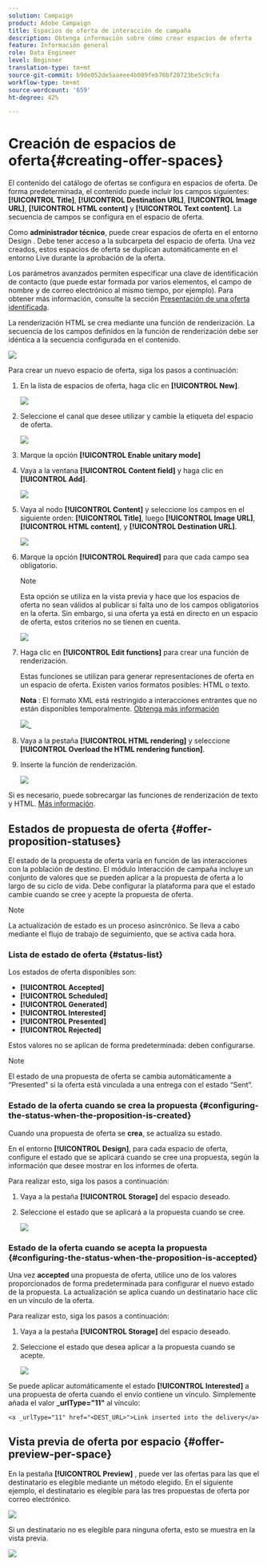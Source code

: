 ```yaml
---
solution: Campaign
product: Adobe Campaign
title: Espacios de oferta de interacción de campaña
description: Obtenga información sobre cómo crear espacios de oferta
feature: Información general
role: Data Engineer
level: Beginner
translation-type: tm+mt
source-git-commit: b9de052de5aaeee4b089feb70bf20723be5c9cfa
workflow-type: tm+mt
source-wordcount: '659'
ht-degree: 42%

---
```


# Creación de espacios de oferta{#creating-offer-spaces}

El contenido del catálogo de ofertas se configura en espacios de oferta. De forma predeterminada, el contenido puede incluir los campos siguientes: **[!UICONTROL Title]**, **[!UICONTROL Destination URL]**, **[!UICONTROL Image URL]**, **[!UICONTROL HTML content]** y **[!UICONTROL Text content]**. La secuencia de campos se configura en el espacio de oferta.

Como **administrador técnico**, puede crear espacios de oferta en el entorno Design . Debe tener acceso a la subcarpeta del espacio de oferta. Una vez creados, estos espacios de oferta se duplican automáticamente en el entorno Live durante la aprobación de la oferta.

Los parámetros avanzados permiten especificar una clave de identificación de contacto (que puede estar formada por varios elementos, el campo de nombre y de correo electrónico al mismo tiempo, por ejemplo). Para obtener más información, consulte la sección [Presentación de una oferta identificada](../../interaction/using/integration-via-javascript--client-side-.md#presenting-an-identified-offer).

La renderización HTML se crea mediante una función de renderización. La secuencia de los campos definidos en la función de renderización debe ser idéntica a la secuencia configurada en el contenido.

![](assets/offer_space_create_009.png)

Para crear un nuevo espacio de oferta, siga los pasos a continuación:

1. En la lista de espacios de oferta, haga clic en **[!UICONTROL New]**.

   ![](assets/offer_space_create_001.png)

1. Seleccione el canal que desee utilizar y cambie la etiqueta del espacio de oferta.

   ![](assets/offer_space_create_002.png)

1. Marque la opción **[!UICONTROL Enable unitary mode]**

1. Vaya a la ventana **[!UICONTROL Content field]** y haga clic en **[!UICONTROL Add]**.

   ![](assets/offer_space_create_003.png)

1. Vaya al nodo **[!UICONTROL Content]** y seleccione los campos en el siguiente orden: **[!UICONTROL Title]**, luego **[!UICONTROL Image URL]**, **[!UICONTROL HTML content]**, y **[!UICONTROL Destination URL]**.

   ![](assets/offer_space_create_004.png)

1. Marque la opción **[!UICONTROL Required]** para que cada campo sea obligatorio.

   >[!NOTE]
   >
   >Esta opción se utiliza en la vista previa y hace que los espacios de oferta no sean válidos al publicar si falta uno de los campos obligatorios en la oferta. Sin embargo, si una oferta ya está en directo en un espacio de oferta, estos criterios no se tienen en cuenta.

   ![](assets/offer_space_create_005.png)

1. Haga clic en **[!UICONTROL Edit functions]** para crear una función de renderización.

   Estas funciones se utilizan para generar representaciones de oferta en un espacio de oferta. Existen varios formatos posibles: HTML o texto.

   **Nota** : El formato XML está restringido a interacciones entrantes que no están disponibles temporalmente. [Obtenga más información](../start/capability-matrix.md#gs-unavailable-features)

   ![](assets/offer_spacecreate_006.png)_

1. Vaya a la pestaña **[!UICONTROL HTML rendering]** y seleccione **[!UICONTROL Overload the HTML rendering function]**.
1. Inserte la función de renderización.

   ![](assets/offer_space_create_007.png)

Si es necesario, puede sobrecargar las funciones de renderización de texto y HTML. [Más información](../../interaction/using/about-inbound-channels.md).

## Estados de propuesta de oferta {#offer-proposition-statuses}

El estado de la propuesta de oferta varía en función de las interacciones con la población de destino. El módulo Interacción de campaña incluye un conjunto de valores que se pueden aplicar a la propuesta de oferta a lo largo de su ciclo de vida. Debe configurar la plataforma para que el estado cambie cuando se cree y acepte la propuesta de oferta.

>[!NOTE]
>
>La actualización de estado es un proceso asincrónico. Se lleva a cabo mediante el flujo de trabajo de seguimiento, que se activa cada hora.

### Lista de estado de oferta {#status-list}

Los estados de oferta disponibles son:

* **[!UICONTROL Accepted]**
* **[!UICONTROL Scheduled]**
* **[!UICONTROL Generated]**
* **[!UICONTROL Interested]**
* **[!UICONTROL Presented]**
* **[!UICONTROL Rejected]**

Estos valores no se aplican de forma predeterminada: deben configurarse.

>[!NOTE]
>
>El estado de una propuesta de oferta se cambia automáticamente a “Presented” si la oferta está vinculada a una entrega con el estado “Sent”.

### Estado de la oferta cuando se crea la propuesta {#configuring-the-status-when-the-proposition-is-created}

Cuando una propuesta de oferta se **crea**, se actualiza su estado.

En el entorno **[!UICONTROL Design]**, para cada espacio de oferta, configure el estado que se aplicará cuando se cree una propuesta, según la información que desee mostrar en los informes de oferta.

Para realizar esto, siga los pasos a continuación:

1. Vaya a la pestaña **[!UICONTROL Storage]** del espacio deseado.
1. Seleccione el estado que se aplicará a la propuesta cuando se cree.

   ![](assets/offer_update_status_001.png)

### Estado de la oferta cuando se acepta la propuesta {#configuring-the-status-when-the-proposition-is-accepted}

Una vez **accepted** una propuesta de oferta, utilice uno de los valores proporcionados de forma predeterminada para configurar el nuevo estado de la propuesta. La actualización se aplica cuando un destinatario hace clic en un vínculo de la oferta.

Para realizar esto, siga los pasos a continuación:

1. Vaya a la pestaña **[!UICONTROL Storage]** del espacio deseado.
1. Seleccione el estado que desea aplicar a la propuesta cuando se acepte.

   ![](assets/offer_update_status_002.png)

<!--
**Inbound interaction**

The **[!UICONTROL Storage]** tab lets you define statuses for **proposed** and **accepted** offer propositions only. For inbound interaction, the status of offer propositions should be specified directly in the URL for calling the offer engine, rather than through the interface. This way, you will be able to specify which status to apply in other cases, for example if an offer proposition is rejected.

```
<BASE_URL>?a=UpdateStatus&p=<PRIMARY_KEY_OF_THE_PROPOSITION>&st=<NEW_STATUS_OF_THE_PROPOSITION>&r=<REDIRECT_URL>
```

For instance, the proposition (identifier **40004**) that matches the **Home insurance** offer displayed on the **Neobank** site contains the following URL:

```
<BASE_URL>?a=UpdateStatus&p=<40004>&st=<3>&r=<"http://www.neobank.com/insurance/subscribe.html">
```

As soon as a visitor clicks the offer, and therefore the URL, the **[!UICONTROL Accepted]** status (value **3**) is applied to the proposition and the visitor is redirected to a new page of the **Neobank** site to take out the insurance contract.

>[!NOTE]
>
>If you want to specify another status in the url (for example if an offer proposition is rejected), use the value corresponding to the desired status. Example: **[!UICONTROL Rejected]** = "5", **[!UICONTROL Presented]** = "1" and so on.
>
>Statuses and their values can be retrieved in the **[!UICONTROL Offer propositions (nms)]** data schema. For more on this, refer to [this page](../../configuration/using/data-schemas.md).

**Outbound interaction**
-->

Se puede aplicar automáticamente el estado **[!UICONTROL Interested]** a una propuesta de oferta cuando el envío contiene un vínculo. Simplemente añada el valor **_urlType=&quot;11&quot;** al vínculo:

```
<a _urlType="11" href="<DEST_URL>">Link inserted into the delivery</a>
```

## Vista previa de oferta por espacio {#offer-preview-per-space}

En la pestaña **[!UICONTROL Preview]** , puede ver las ofertas para las que el destinatario es elegible mediante un método elegido. En el siguiente ejemplo, el destinatario es elegible para las tres propuestas de oferta por correo electrónico.

![](assets/offer_space_overview_002.png)

Si un destinatario no es elegible para ninguna oferta, esto se muestra en la vista previa.

![](assets/offer_space_overview_001.png)

<!--
The preview can ignore contexts when they are restricted to a space. This is the case when the interaction schema has been extended to add fields referenced in a space using an inbound channel (for more on this, refer to [Extension example](../../interaction/using/extension-example.md)).
-->
